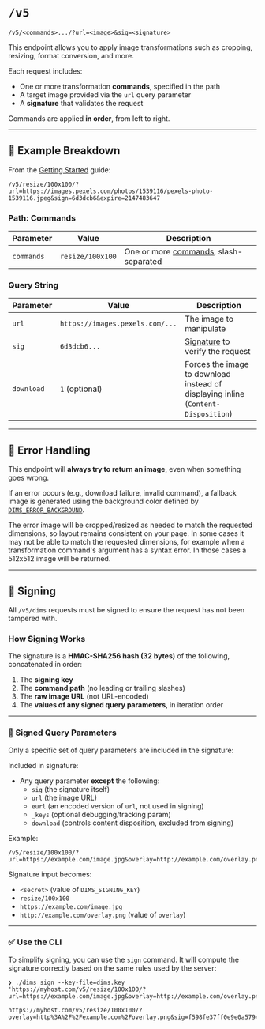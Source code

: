 # `/v5`

```
/v5/<commands>.../?url=<image>&sig=<signature>
```

This endpoint allows you to apply image transformations such as cropping, resizing, format conversion, and more.

Each request includes:
- One or more transformation **commands**, specified in the path
- A target image provided via the `url` query parameter
- A **signature** that validates the request

Commands are applied **in order**, from left to right.

---

## 🧩 Example Breakdown

From the [Getting Started](../installation.md) guide:

```
/v5/resize/100x100/?url=https://images.pexels.com/photos/1539116/pexels-photo-1539116.jpeg&sign=6d3dcb6&expire=2147483647
```

### Path: Commands

| Parameter   | Value             | Description                                      |
|-------------|-------------------|--------------------------------------------------|
| `commands`  | `resize/100x100`  | One or more [commands](#commands), slash-separated |

### Query String

| Parameter   | Value             | Description                                                                 |
|-------------|-------------------|-----------------------------------------------------------------------------|
| `url`       | `https://images.pexels.com/...` | The image to manipulate                                       |
| `sig`       | `6d3dcb6...`      | [Signature](#signing) to verify the request                                 |
| `download`  | `1` (optional)    | Forces the image to download instead of displaying inline (`Content-Disposition`) |

---

## 🛑 Error Handling

This endpoint will **always try to return an image**, even when something goes wrong.

If an error occurs (e.g., download failure, invalid command), a fallback image is generated using
the background color defined by
[`DIMS_ERROR_BACKGROUND`](../configuration/general.md#dims_error_background).

The error image will be cropped/resized as needed to match the requested dimensions, so layout
remains consistent on your page. In some cases it may not be able to match the requested dimensions,
for example when a transformation command's argument has a syntax error. In those cases a 512x512
image will be returned.

---

## 🔐 Signing

All `/v5/dims` requests must be signed to ensure the request has not been tampered with.

### How Signing Works

The signature is a **HMAC-SHA256 hash (32 bytes)** of the following, concatenated in order:

1. The **signing key**
2. The **command path** (no leading or trailing slashes)
3. The **raw image URL** (not URL-encoded)
4. The **values of any signed query parameters**, in iteration order

---

### 🧾 Signed Query Parameters

Only a specific set of query parameters are included in the signature:

Included in signature:
- Any query parameter **except** the following:
    - `sig` (the signature itself)
    - `url` (the image URL)
    - `eurl` (an encoded version of `url`, not used in signing)
    - `_keys` (optional debugging/tracking param)
    - `download` (controls content disposition, excluded from signing)

Example:
```
/v5/resize/100x100/?url=https://example.com/image.jpg&overlay=http://example.com/overlay.png
```

Signature input becomes:
- `<secret>` (value of `DIMS_SIGNING_KEY`)
- `resize/100x100`
- `https://example.com/image.jpg`
- `http://example.com/overlay.png` (value of `overlay`)

---

### ✅ Use the CLI

To simplify signing, you can use the `sign` command. It will compute the signature correctly based
on the same rules used by the server:

``` 
❯ ./dims sign --key-file=dims.key 'https://myhost.com/v5/resize/100x100/?url=https://example.com/image.jpg&overlay=http://example.com/overlay.png'

https://myhost.com/v5/resize/100x100/?overlay=http%3A%2F%2Fexample.com%2Foverlay.png&sig=f598fe37ff0e9e0a5794504f779f76ca0ce5596518b65850900d2c3247e12dce&url=https%3A%2F%2Fexample.com%2Fimage.jpg
```